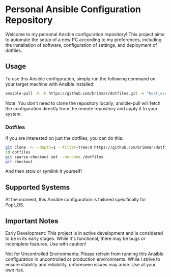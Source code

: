 # Personal Ansible Configuration Repository

Welcome to my personal Ansible configuration repository! This project aims to automate the setup of a new PC according to my preferences, including the installation of software, configuration of settings, and deployment of dotfiles.

## Usage

To use this Ansible configuration, simply run the following command on your target machine with Ansible installed:

```bash
ansible-pull -K -U https://github.com/brimmar/dotfiles.git -e "host_user=<username>" -e "ssh_email=<email>"
```

Note: You don't need to clone the repository locally; ansible-pull will fetch the configuration directly from the remote repository and apply it to your system.

### Dotfiles

If you are interested on just the dotfiles, you can do this:

```bash
git clone -n --depth=1 --filter=tree:0 https://github.com/brimmar/dotfiles.git
cd dotfiles
git sparse-checkout set --no-cone /dotfiles
git checkout
```

And then stow or symlink it yourself!

## Supported Systems

At the moment, this Ansible configuration is tailored specifically for Pop!\_OS.

## Important Notes

Early Development: This project is in active development and is considered to be in its early stages. While it's functional, there may be bugs or incomplete features. Use with caution!

Not for Uncontrolled Environments: Please refrain from running this Ansible configuration in uncontrolled or production environments. While I strive to ensure stability and reliability, unforeseen issues may arise. Use at your own risk.

